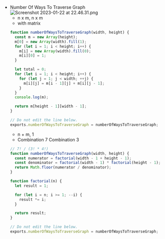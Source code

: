 - Number Of Ways To Traverse Graph
  ![Screenshot 2023-01-22 at 22.46.31.png](https://s3-us-west-2.amazonaws.com/secure.notion-static.com/62ff9223-0f41-48bb-87f1-106faa374e37/Screenshot_2023-01-22_at_22.46.31.png)
  - n x m, n x m
  - with matrix
  ```jsx
  function numberOfWaysToTraverseGraph(width, height) {
    const m = new Array(height);
    m[0] = new Array(width).fill(1);
    for (let i = 1; i < height; i++) {
      m[i] = new Array(width).fill(0);
      m[i][0] = 1;
    }

    let total = 0;
    for (let i = 1; i < height; i++) {
      for (let j = 1; j < width; ++j) {
        m[i][j] = m[i - 1][j] + m[i][j - 1];
      }
    }
    console.log(m);

    return m[height - 1][width - 1];
  }

  // Do not edit the line below.
  exports.numberOfWaysToTraverseGraph = numberOfWaysToTraverseGraph;
  ```
  - n + m, 1
  - Combination 7 Combination 3
  ```jsx
  // 7! / (3! * 4!)
  function numberOfWaysToTraverseGraph(width, height) {
    const numerator = factorial(width - 1 + height - 1);
    const denominator = factorial(width - 1) * factorial(height - 1);
    return Math.floor(numerator / denominator);
  }

  function factorial(n) {
    let result = 1;

    for (let i = n; i >= 1; --i) {
      result *= i;
    }

    return result;
  }

  // Do not edit the line below.
  exports.numberOfWaysToTraverseGraph = numberOfWaysToTraverseGraph;
  ```
